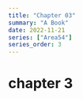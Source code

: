 ```yaml
---
title: "Chapter 03"
summary: "A Book"
date: 2022-11-21
series: ["Area54"]
series_order: 3
---
```


# chapter 3
